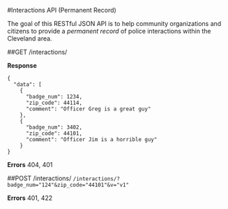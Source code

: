 #Interactions API
(Permanent Record)

The goal of this RESTful JSON API is to help community organizations and citizens to provide a _permanent record_ of police interactions within the Cleveland area.

##GET /interactions/

__Response__
```
{ 
  "data": [
    { 
      "badge_num": 1234,
      "zip_code": 44114,
      "comment": "Officer Greg is a great guy"
    },
    { 
      "badge_num": 3402,
      "zip_code": 44101,
      "comment": "Officer Jim is a horrible guy"
    }
}

```

__Errors__
404, 401

##POST /interactions/
`/interactions/?badge_num="124"&zip_code="44101"&v="v1"`

__Errors__
401, 422
